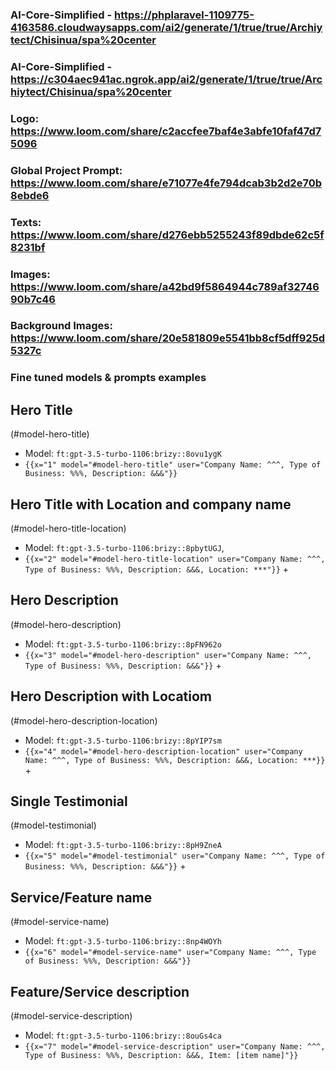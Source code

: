 ### AI-Core-Simplified - https://phplaravel-1109775-4163586.cloudwaysapps.com/ai2/generate/1/true/true/Archiytect/Chisinua/spa%20center
### AI-Core-Simplified - https://c304aec941ac.ngrok.app/ai2/generate/1/true/true/Archiytect/Chisinua/spa%20center

### Logo: https://www.loom.com/share/c2accfee7baf4e3abfe10faf47d75096
### Global Project Prompt: https://www.loom.com/share/e71077e4fe794dcab3b2d2e70b8ebde6
### Texts: https://www.loom.com/share/d276ebb5255243f89dbde62c5f8231bf
### Images: https://www.loom.com/share/a42bd9f5864944c789af3274690b7c46
### Background Images: https://www.loom.com/share/20e581809e5541bb8cf5dff925d5327c



### Fine tuned models & prompts examples

## Hero Title

(#model-hero-title)
 - Model: `ft:gpt-3.5-turbo-1106:brizy::8ovu1ygK`
 - `{{x="1" model="#model-hero-title" user="Company Name: ^^^, Type of Business: %%%, Description: &&&"}}`

## Hero Title with Location and company name

(#model-hero-title-location)
- Model: `ft:gpt-3.5-turbo-1106:brizy::8pbytUGJ`,
- `{{x="2" model="#model-hero-title-location" user="Company Name: ^^^, Type of Business: %%%, Description: &&&, Location: ***"}}` +

## Hero Description

(#model-hero-description)
 - Model: `ft:gpt-3.5-turbo-1106:brizy::8pFN962o`
 - `{{x="3" model="#model-hero-description" user="Company Name: ^^^, Type of Business: %%%, Description: &&&"}}` +

## Hero Description with Locatiom

(#model-hero-description-location)
 - Model: `ft:gpt-3.5-turbo-1106:brizy::8pYIP7sm`
 - `{{x="4" model="#model-hero-description-location" user="Company Name: ^^^, Type of Business: %%%, Description: &&&, Location: ***}}` +


## Single Testimonial

(#model-testimonial)
 - Model: `ft:gpt-3.5-turbo-1106:brizy::8pH9ZneA`
 - `{{x="5" model="#model-testimonial" user="Company Name: ^^^, Type of Business: %%%, Description: &&&"}}` +

## Service/Feature name

(#model-service-name)
 - Model: `ft:gpt-3.5-turbo-1106:brizy::8np4WOYh`
 - `{{x="6" model="#model-service-name" user="Company Name: ^^^, Type of Business: %%%, Description: &&&"}}`

## Feature/Service description

(#model-service-description)
 - Model: `ft:gpt-3.5-turbo-1106:brizy::8ouGs4ca`
 - `{{x="7" model="#model-service-description" user="Company Name: ^^^, Type of Business: %%%, Description: &&&, Item: [item name]"}}`
